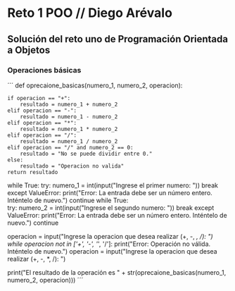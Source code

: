 # Reto 1 POO // Diego Arévalo

## Solución del reto uno de Programación Orientada a Objetos 

### Operaciones básicas
´´´
def oprecaione_basicas(numero_1, numero_2, operacion):  
    
    if operacion == "+":
        resultado = numero_1 + numero_2
    elif operacion == "-":
        resultado = numero_1 - numero_2
    elif operacion == "*":
        resultado = numero_1 * numero_2
    elif operacion == "/":
        resultado = numero_1 / numero_2
    elif operacion == "/" and numero_2 == 0:
        resultado = "No se puede dividir entre 0."
    else:
        resultado = "Operacion no valida"
    return resultado

while True:
    try:
        numero_1 = int(input("Ingrese el primer numero: "))
        break
    except ValueError:
        print("Error: La entrada debe ser un número entero. Inténtelo de nuevo.")
        continue
while True:    
    try:
        numero_2 = int(input("Ingrese el segundo numero: "))
        break
    except ValueError:
        print("Error: La entrada debe ser un número entero. Inténtelo de nuevo.")
        continue

operacion = input("Ingrese la operacion que desea realizar (+, -, *, /): ")
while operacion not in ['+', '-', '*', '/']:
    print("Error: Operación no válida. Inténtelo de nuevo.")
    operacion = input("Ingrese la operacion que desea realizar (+, -, *, /): ")

print("El resultado de la operación es " + str(oprecaione_basicas(numero_1, numero_2, operacion)))
´´´
